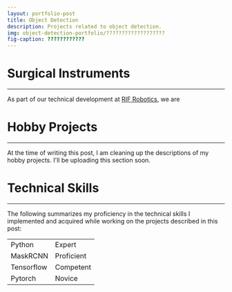 ```yaml
---
layout: portfolio-post
title: Object Detection
description: Projects related to object detection.
img: object-detection-portfolio/???????????????????
fig-caption: ????????????
---
```


# Surgical Instruments <a id="headerlink" name="obj-detection-surgical-instruments" href="#obj-detection-surgical-instruments" title="Permalink to this headline"></a>
------------------

As part of our technical development
at [RIF Robotics](https://www.rifrobotics.com/), we are

<!-- TODO: add the video following the surgical instruments -->

# Hobby Projects <a id="headerlink" name="obj-detection-hobby" href="#obj-detection-surgical-hobby" title="Permalink to this headline"></a>
------------------

At the time of writing this post, I am cleaning up the descriptions of my hobby
projects. I'll be uploading this section soon.

# Technical Skills <a id="headerlink" name="obj-detection-skills" href="#obj-detection-skills" title="Permalink to this headline"></a>
------------------

The following summarizes my proficiency in the technical skills I implemented
and acquired while working on the projects described in this post:

<table>
  <tr>
    <td class="skills">Python</td>
    <td>
      <div class="rating">
        <div class="line">
          <div class="tick expert">Expert</div>
        </div>
      </div>
    </td>
  </tr>
  <tr>
    <td class="skills">MaskRCNN</td>
    <td>
      <div class="rating">
        <div class="line">
          <div class="tick proficient">Proficient</div>
        </div>
      </div>
    </td>
  </tr>
  <tr>
    <td class="skills">Tensorflow</td>
    <td>
      <div class="rating">
        <div class="line">
          <div class="tick competent">Competent</div>
        </div>
      </div>
    </td>
  </tr>
  <tr>
    <td class="skills">Pytorch</td>
    <td>
      <div class="rating">
        <div class="line">
          <div class="tick novice">Novice</div>
        </div>
      </div>
    </td>
  </tr>
</table>
